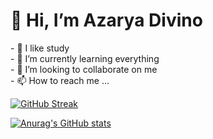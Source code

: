 <h1>👋 Hi, I’m Azarya Divino </h1>
- 👀 I like study <br>
- 🌱 I’m currently learning everything <br>
- 💞️ I’m looking to collaborate on me <br>
- 📫 How to reach me ... <br>

<!---
arya140101/arya140101 is a ✨ special ✨ repository because its `README.md` (this file) appears on your GitHub profile.
You can click the Preview link to take a look at your changes.
--->

[![GitHub Streak](http://github-readme-streak-stats.herokuapp.com?user=arya140101&theme=gotham)](https://git.io/streak-stats)

[![Anurag's GitHub stats](https://github-readme-stats.vercel.app/api?username=arya140101&theme=gotham )](https://github.com/anuraghazra/github-readme-stats)

